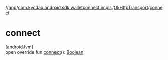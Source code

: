 //[app](../../../index.md)/[com.kycdao.android.sdk.walletconnect.impls](../index.md)/[OkHttpTransport](index.md)/[connect](connect.md)

# connect

[androidJvm]\
open override fun [connect](connect.md)(): [Boolean](https://kotlinlang.org/api/latest/jvm/stdlib/kotlin/-boolean/index.html)
